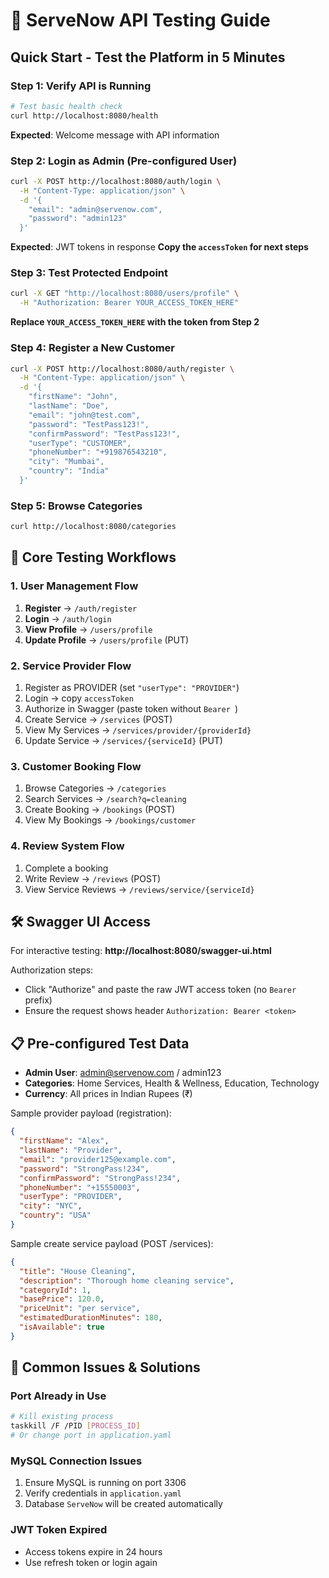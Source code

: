 # 🚀 ServeNow API Testing Guide

## Quick Start - Test the Platform in 5 Minutes

### Step 1: Verify API is Running
```bash
# Test basic health check
curl http://localhost:8080/health
```
**Expected**: Welcome message with API information

### Step 2: Login as Admin (Pre-configured User)
```bash
curl -X POST http://localhost:8080/auth/login \
  -H "Content-Type: application/json" \
  -d '{
    "email": "admin@servenow.com",
    "password": "admin123"
  }'
```
**Expected**: JWT tokens in response
**Copy the `accessToken` for next steps**

### Step 3: Test Protected Endpoint
```bash
curl -X GET "http://localhost:8080/users/profile" \
  -H "Authorization: Bearer YOUR_ACCESS_TOKEN_HERE"
```
**Replace `YOUR_ACCESS_TOKEN_HERE` with the token from Step 2**

### Step 4: Register a New Customer
```bash
curl -X POST http://localhost:8080/auth/register \
  -H "Content-Type: application/json" \
  -d '{
    "firstName": "John",
    "lastName": "Doe",
    "email": "john@test.com",
    "password": "TestPass123!",
    "confirmPassword": "TestPass123!",
    "userType": "CUSTOMER",
    "phoneNumber": "+919876543210",
    "city": "Mumbai",
    "country": "India"
  }'
```

### Step 5: Browse Categories
```bash
curl http://localhost:8080/categories
```

## 🎯 Core Testing Workflows

### 1. User Management Flow
1. **Register** → `/auth/register`
2. **Login** → `/auth/login` 
3. **View Profile** → `/users/profile`
4. **Update Profile** → `/users/profile` (PUT)

### 2. Service Provider Flow
1. Register as PROVIDER (set `"userType": "PROVIDER"`)
2. Login → copy `accessToken`
3. Authorize in Swagger (paste token without `Bearer `)
4. Create Service → `/services` (POST)
5. View My Services → `/services/provider/{providerId}`
6. Update Service → `/services/{serviceId}` (PUT)

### 3. Customer Booking Flow  
1. Browse Categories → `/categories`
2. Search Services → `/search?q=cleaning`
3. Create Booking → `/bookings` (POST)
4. View My Bookings → `/bookings/customer`

### 4. Review System Flow
1. Complete a booking
2. Write Review → `/reviews` (POST)
3. View Service Reviews → `/reviews/service/{serviceId}`

## 🛠️ Swagger UI Access
For interactive testing: **http://localhost:8080/swagger-ui.html**

Authorization steps:
- Click "Authorize" and paste the raw JWT access token (no `Bearer ` prefix)
- Ensure the request shows header `Authorization: Bearer <token>`

## 📋 Pre-configured Test Data
- **Admin User**: admin@servenow.com / admin123
- **Categories**: Home Services, Health & Wellness, Education, Technology
- **Currency**: All prices in Indian Rupees (₹)

Sample provider payload (registration):
```json
{
  "firstName": "Alex",
  "lastName": "Provider",
  "email": "provider125@example.com",
  "password": "StrongPass!234",
  "confirmPassword": "StrongPass!234",
  "phoneNumber": "+15550003",
  "userType": "PROVIDER",
  "city": "NYC",
  "country": "USA"
}
```

Sample create service payload (POST /services):
```json
{
  "title": "House Cleaning",
  "description": "Thorough home cleaning service",
  "categoryId": 1,
  "basePrice": 120.0,
  "priceUnit": "per service",
  "estimatedDurationMinutes": 180,
  "isAvailable": true
}
```

## 🔧 Common Issues & Solutions

### Port Already in Use
```bash
# Kill existing process
taskkill /F /PID [PROCESS_ID]
# Or change port in application.yaml
```

### MySQL Connection Issues
1. Ensure MySQL is running on port 3306
2. Verify credentials in `application.yaml`
3. Database `ServeNow` will be created automatically

### JWT Token Expired
- Access tokens expire in 24 hours
- Use refresh token or login again
